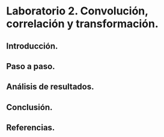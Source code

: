 # Laboratorio 2. Convolución, correlación y transformación.

## Introducción.


## Paso a paso.


## Análisis de resultados.


## Conclusión.


## Referencias.
